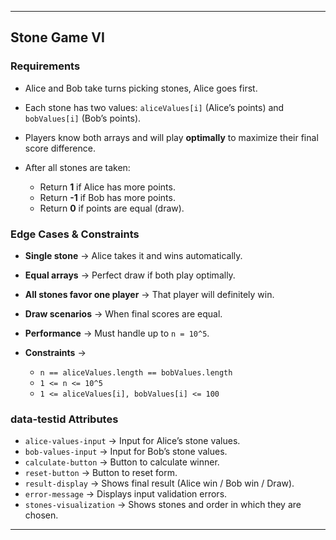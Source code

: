 
---

## Stone Game VI

### Requirements

* Alice and Bob take turns picking stones, Alice goes first.
* Each stone has two values: `aliceValues[i]` (Alice’s points) and `bobValues[i]` (Bob’s points).
* Players know both arrays and will play **optimally** to maximize their final score difference.
* After all stones are taken:

  * Return **1** if Alice has more points.
  * Return **-1** if Bob has more points.
  * Return **0** if points are equal (draw).

### Edge Cases & Constraints

* **Single stone** → Alice takes it and wins automatically.
* **Equal arrays** → Perfect draw if both play optimally.
* **All stones favor one player** → That player will definitely win.
* **Draw scenarios** → When final scores are equal.
* **Performance** → Must handle up to `n = 10^5`.
* **Constraints** →

  * `n == aliceValues.length == bobValues.length`
  * `1 <= n <= 10^5`
  * `1 <= aliceValues[i], bobValues[i] <= 100`

### data-testid Attributes

* `alice-values-input` → Input for Alice’s stone values.
* `bob-values-input` → Input for Bob’s stone values.
* `calculate-button` → Button to calculate winner.
* `reset-button` → Button to reset form.
* `result-display` → Shows final result (Alice win / Bob win / Draw).
* `error-message` → Displays input validation errors.
* `stones-visualization` → Shows stones and order in which they are chosen.

---

